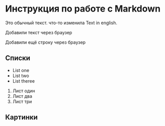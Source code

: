 # Инструкция по работе с Markdown

Это обычный текст. что-то изменила Text in english.

Добавили текст через браузер

Добавили ещё строку через браузер

## Списки
* List one
* List two
* List theree

1. Лист один
2. Лист два
3. Лист три

## Картинки
